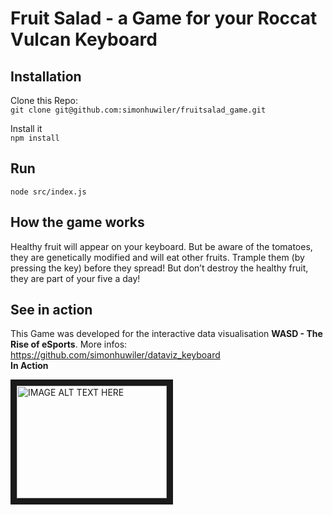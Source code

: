 # Fruit Salad - a Game for your Roccat Vulcan Keyboard
## Installation
Clone this Repo:  
`git clone git@github.com:simonhuwiler/fruitsalad_game.git`  

Install it  
`npm install`  

## Run
`node src/index.js`

## How the game works
Healthy fruit will appear on your keyboard. But be aware of the tomatoes, they are genetically modified and will eat other fruits. Trample them (by pressing the key) before they spread! But don’t destroy the healthy fruit, they are part of your five a day!

## See in action
This Game was developed for the interactive data visualisation **WASD - The Rise of eSports**. More infos: https://github.com/simonhuwiler/dataviz_keyboard  
**In Action**  

<a href="http://www.youtube.com/watch?feature=player_embedded&v=fifkWMU1qL0
" target="_blank"><img src="http://img.youtube.com/vi/fifkWMU1qL0/0.jpg" 
alt="IMAGE ALT TEXT HERE" width="240" height="180" border="10" /></a>
